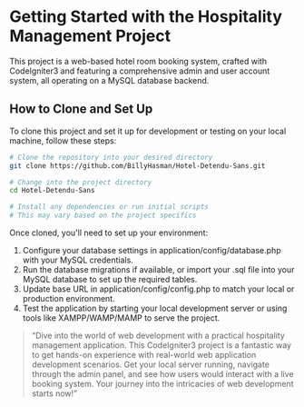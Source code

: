 # Getting Started with the Hospitality Management Project

This project is a web-based hotel room booking system, crafted with CodeIgniter3 and featuring a comprehensive admin and user account system, all operating on a MySQL database backend. 

## How to Clone and Set Up

To clone this project and set it up for development or testing on your local machine, follow these steps:

```bash
# Clone the repository into your desired directory
git clone https://github.com/BillyHasman/Hotel-Detendu-Sans.git

# Change into the project directory
cd Hotel-Detendu-Sans

# Install any dependencies or run initial scripts
# This may vary based on the project specifics
```
Once cloned, you'll need to set up your environment:
1. Configure your database settings in application/config/database.php with your MySQL credentials.
2. Run the database migrations if available, or import your .sql file into your MySQL database to set up the required tables.
3. Update base URL in application/config/config.php to match your local or production environment.
4. Test the application by starting your local development server or using tools like XAMPP/WAMP/MAMP to serve the project.

> “Dive into the world of web development with a practical hospitality management application. This CodeIgniter3 project is a fantastic way to get hands-on experience with real-world web application development scenarios. Get your local server running, navigate through the admin panel, and see how users would interact with a live booking system. Your journey into the intricacies of web development starts now!”
